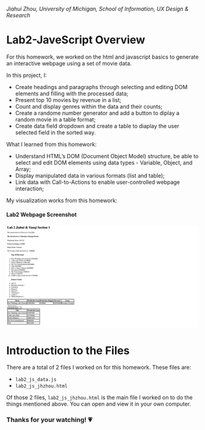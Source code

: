 *Jiahui Zhou, University of Michigan, School of Information, UX Design & Research*

# Lab2-JaveScript Overview
For this homework, we worked on the html and javascript basics to generate an interactive webpage using a set of movie data. 

In this project, I:
* Create headings and paragraphs through selecting and editing DOM elements and filling with the processed data;
* Present top 10 movies by revenue in a list;
* Count and display genres within the data and their counts;
* Create a randome number generator and add a button to diplay a random movie in a table format;
* Create data field dropdown and create a table to diaplay the user selected field in the sorted way.

What I learned from this homework:
* Understand HTML’s DOM (Document Object Model) structure, be able to select and edit DOM elements using data types - Variable, Object, and Array;
* Display manipulated data in various formats (list and table);
* Link data with Call-to-Actions to enable user-controlled webpage interaction;

My visualization works from this homework:
#### Lab2 Webpage Screenshot
![lab2](lab2.png?raw=true "Lab2 Webpage Screenshot")

# Introduction to the Files
There are a total of 2 files I worked on for this homework. These files are:
*  `lab2_js_data.js`
*  `lab2_js_jhzhou.html`

Of those 2 files, `lab2_js_jhzhou.html` is the main file I worked on to do the things mentioned above. You can open and view it in your own computer.

### Thanks for your watching! 💗
